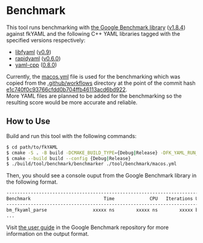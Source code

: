 # Benchmark

This tool runs benchmarking with [the Google Benchmark library](https://github.com/google/benchmark/) ([v1.8.4](https://github.com/google/benchmark/releases/tag/v1.8.4)) against fkYAML and the following C++ YAML libraries tagged with the specified versions respectively:  
* [libfyaml](https://github.com/pantoniou/libfyaml) ([v0.9](https://github.com/pantoniou/libfyaml/releases/tag/v0.9))
* [rapidyaml](https://github.com/biojppm/rapidyaml) ([v0.6.0](https://github.com/biojppm/rapidyaml/releases/tag/v0.6.0))
* [yaml-cpp](https://github.com/jbeder/yaml-cpp) ([0.8.0](https://github.com/jbeder/yaml-cpp/releases/tag/0.8.0))

Currently, the [macos.yml](https://github.com/fktn-k/fkYAML/blob/develop/tool/benchmark/macos.yml) file is used for the benchmarking which was copied from the [.github/workflows](https://github.com/fktn-k/fkYAML/tree/develop/.github/workflows) directory at the point of the commit hash [e1c740f0c93766cfdd0b704ffb46113acd6bd922](https://github.com/fktn-k/fkYAML/commit/e1c740f0c93766cfdd0b704ffb46113acd6bd922).  
More YAML files are planned to be added for the benchmarking so the resulting score would be more accurate and reliable.  

## How to Use

Build and run this tool with the following commands:

```bash
$ cd path/to/fkYAML
$ cmake -S . -B build -DCMAKE_BUILD_TYPE={Debug|Release} -DFK_YAML_RUN_BENCHMARK=ON
$ cmake --build build --config {Debug|Release}
$ ./build/tool/benchmark/benchmarker ./tool/benchmark/macos.yml
```

Then, you should see a console ouput from the Google Benchmark library in the following format.  

```bash
-------------------------------------------------------------------------------------
Benchmark                           Time             CPU   Iterations UserCounters...
-------------------------------------------------------------------------------------
bm_fkyaml_parse                 xxxxx ns        xxxxx ns        xxxxx bytes_per_second=xx.xxxxMi/s items_per_second=xx.xxxxk/s
...
```

Visit [the user guide](https://github.com/google/benchmark/blob/v1.8.4/docs/user_guide.md) in the Google Benchmark repository for more information on the output format.  
